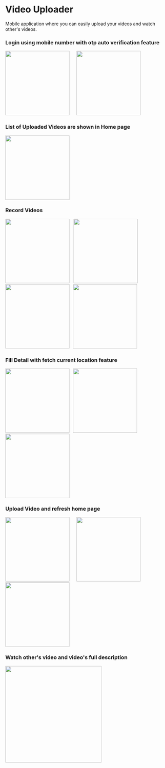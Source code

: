 # Video Uploader

Mobile application where you can easily upload your videos and watch other's videos.

### Login using mobile number with otp auto verification feature
<img src="mobile_verification.jpg" width="200"/>  &emsp;   <img src="auto_otp_verification.jpg" width="200"/>

### List of Uploaded Videos are shown in Home page
<img src="home_page.jpg" width="200"/> 

### Record Videos 
<img src="allow_camera.jpg" width="200"/>  &emsp13; <img src="allow_audio.jpg" width="200"/> <br>
<img src="record.jpg" width="200"/> &emsp14;  <img src="new_video.jpg" width="200"/>

### Fill Detail with fetch current location feature
<img src="fill_detail.jpg" width="200"/>  &emsp14; <img src="allow_location1" width="200"/> &emsp; <img src="fetch_location.jpg" width="200" />

### Upload Video and refresh home page
<img src="video_uploading.jpg" width="200"/> &emsp; <img src="refresh.jpg" width="200"/> &emsp; <img src="new_home.jpg" width="200"/>

### Watch other's video and video's full description 
<img src="video_preview.jpg" width="300"/> 